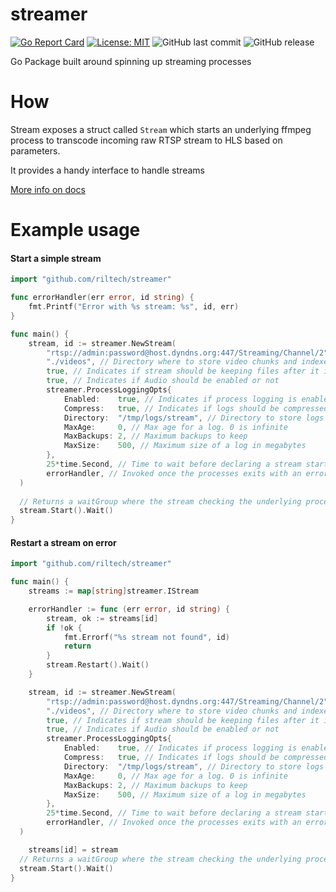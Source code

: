 # streamer
[![Go Report Card](https://goreportcard.com/badge/github.com/riltech/streamer)](https://goreportcard.com/report/github.com/riltech/streamer)
 [![License: MIT](https://img.shields.io/badge/License-MIT-yellow.svg)](https://opensource.org/licenses/MIT)
 ![GitHub last commit](https://img.shields.io/github/last-commit/riltech/streamer.svg)
 ![GitHub release](https://img.shields.io/github/release/riltech/streamer.svg)

Go Package built around spinning up streaming processes

# How
Stream exposes a struct called `Stream` which starts an underlying ffmpeg process to
transcode incoming raw RTSP stream to HLS based on parameters.

It provides a handy interface to handle streams

[More info on docs](https://godoc.org/github.com/riltech/streamer)

# Example usage

#### Start a simple stream
```go
import "github.com/riltech/streamer"

func errorHandler(err error, id string) {
	fmt.Printf("Error with %s stream: %s", id, err)
}

func main() {
	stream, id := streamer.NewStream(
		"rtsp://admin:password@host.dyndns.org:447/Streaming/Channel/2", // URI of raw RTSP stream
		"./videos", // Directory where to store video chunks and indexes. Should exist already
		true, // Indicates if stream should be keeping files after it is stopped or clean the directory
		true, // Indicates if Audio should be enabled or not
		streamer.ProcessLoggingOpts{
			Enabled:    true, // Indicates if process logging is enabled
			Compress:   true, // Indicates if logs should be compressed
			Directory:  "/tmp/logs/stream", // Directory to store logs
			MaxAge:     0, // Max age for a log. 0 is infinite
			MaxBackups: 2, // Maximum backups to keep
			MaxSize:    500, // Maximum size of a log in megabytes
		},
		25*time.Second, // Time to wait before declaring a stream start failed
		errorHandler, // Invoked once the processes exits with an error
  )
  
  // Returns a waitGroup where the stream checking the underlying process for a successful start
  stream.Start().Wait() 
}
```

#### Restart a stream on error
```go
import "github.com/riltech/streamer"

func main() {
	streams := map[string]streamer.IStream

	errorHandler := func (err error, id string) {
		stream, ok := streams[id]
		if !ok {
			fmt.Errorf("%s stream not found", id)
			return
		}
		stream.Restart().Wait()
	}

	stream, id := streamer.NewStream(
		"rtsp://admin:password@host.dyndns.org:447/Streaming/Channel/2", // URI of raw RTSP stream
		"./videos", // Directory where to store video chunks and indexes. Should exist already
		true, // Indicates if stream should be keeping files after it is stopped or clean the directory
		true, // Indicates if Audio should be enabled or not
		streamer.ProcessLoggingOpts{
			Enabled:    true, // Indicates if process logging is enabled
			Compress:   true, // Indicates if logs should be compressed
			Directory:  "/tmp/logs/stream", // Directory to store logs
			MaxAge:     0, // Max age for a log. 0 is infinite
			MaxBackups: 2, // Maximum backups to keep
			MaxSize:    500, // Maximum size of a log in megabytes
		},
		25*time.Second, // Time to wait before declaring a stream start failed
		errorHandler, // Invoked once the processes exits with an error
  )

	streams[id] = stream
  // Returns a waitGroup where the stream checking the underlying process for a successful start
  stream.Start().Wait() 
}
```
